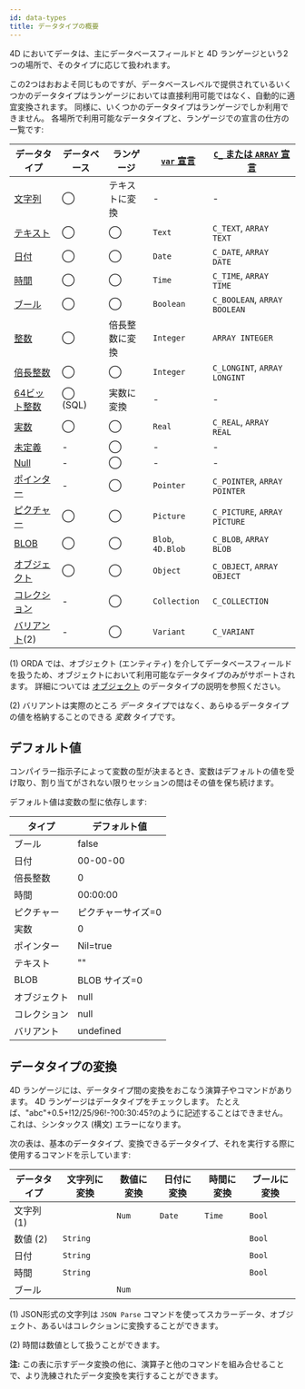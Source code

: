 ```yaml
---
id: data-types
title: データタイプの概要
---
```


4D においてデータは、主にデータベースフィールドと 4D ランゲージという2つの場所で、そのタイプに応じて扱われます。

この2つはおおよそ同じものですが、データベースレベルで提供されているいくつかのデータタイプはランゲージにおいては直接利用可能ではなく、自動的に適宜変換されます。 同様に、いくつかのデータタイプはランゲージでしか利用できません。 各場所で利用可能なデータタイプと、ランゲージでの宣言の仕方の一覧です:

| データタイプ                                | データベース  | ランゲージ   | [`var` 宣言](variables.md#var-キーワードによる宣言) | [`C_` または `ARRAY` 宣言](variables.md#c_-指示子による宣言) |
| ------------------------------------- | ------- | ------- | --------------------------------------- | ----------------------------------------------- |
| [文字列](dt_string.md)                   | ◯       | テキストに変換 | -                                       | -                                               |
| [テキスト](Concepts/dt_string.md)         | ◯       | ◯       | `Text`                                  | `C_TEXT`, `ARRAY TEXT`                          |
| [日付](Concepts/dt_date.md)             | ◯       | ◯       | `Date`                                  | `C_DATE`, `ARRAY DATE`                          |
| [時間](Concepts/dt_time.md)             | ◯       | ◯       | `Time`                                  | `C_TIME`, `ARRAY TIME`                          |
| [ブール](Concepts/dt_boolean.md)         | ◯       | ◯       | `Boolean`                               | `C_BOOLEAN`, `ARRAY BOOLEAN`                    |
| [整数](Concepts/dt_number.md)           | ◯       | 倍長整数に変換 | `Integer`                               | `ARRAY INTEGER`                                 |
| [倍長整数](Concepts/dt_number.md)         | ◯       | ◯       | `Integer`                               | `C_LONGINT`, `ARRAY LONGINT`                    |
| [64ビット整数](Concepts/dt_number.md)      | ◯ (SQL) | 実数に変換   | -                                       | -                                               |
| [実数](Concepts/dt_number.md)           | ◯       | ◯       | `Real`                                  | `C_REAL`, `ARRAY REAL`                          |
| [未定義](Concepts/dt_null_undefined.md)  | -       | ◯       | -                                       | -                                               |
| [Null](Concepts/dt_null_undefined.md) | -       | ◯       | -                                       | -                                               |
| [ポインター](Concepts/dt_pointer.md)       | -       | ◯       | `Pointer`                               | `C_POINTER`, `ARRAY POINTER`                    |
| [ピクチャー](Concepts/dt_picture.md)       | ◯       | ◯       | `Picture`                               | `C_PICTURE`, `ARRAY PICTURE`                    |
| [BLOB](Concepts/dt_blob.md)           | ◯       | ◯       | `Blob`, `4D.Blob`                       | `C_BLOB`, `ARRAY BLOB`                          |
| [オブジェクト](Concepts/dt_object.md)       | ◯       | ◯       | `Object`                                | `C_OBJECT`, `ARRAY OBJECT`                      |
| [コレクション](Concepts/dt_collection.md)   | -       | ◯       | `Collection`                            | `C_COLLECTION`                                  |
| [バリアント](Concepts/dt_variant.md)(2)    | -       | ◯       | `Variant`                               | `C_VARIANT`                                     |

(1) ORDA では、オブジェクト (エンティティ) を介してデータベースフィールドを扱うため、オブジェクトにおいて利用可能なデータタイプのみがサポートされます。 詳細については [オブジェクト](Concepts/dt_object.md) のデータタイプの説明を参照ください。

(2) バリアントは実際のところ *データ* タイプではなく、あらゆるデータタイプの値を格納することのできる *変数* タイプです。

## デフォルト値

コンパイラー指示子によって変数の型が決まるとき、変数はデフォルトの値を受け取り、割り当てがされない限りセッションの間はその値を保ち続けます。

デフォルト値は変数の型に依存します:

| タイプ    | デフォルト値     |
| ------ | ---------- |
| ブール    | false      |
| 日付     | 00-00-00   |
| 倍長整数   | 0          |
| 時間     | 00:00:00   |
| ピクチャー  | ピクチャーサイズ=0 |
| 実数     | 0          |
| ポインター  | Nil=true   |
| テキスト   | ""         |
| BLOB   | BLOB サイズ=0 |
| オブジェクト | null       |
| コレクション | null       |
| バリアント  | undefined  |


## データタイプの変換

4D ランゲージには、データタイプ間の変換をおこなう演算子やコマンドがあります。 4D ランゲージはデータタイプをチェックします。 たとえば、"abc"+0.5+!12/25/96!-?00:30:45?のように記述することはできません。 これは、シンタックス (構文) エラーになります。

次の表は、基本のデータタイプ、変換できるデータタイプ、それを実行する際に使用するコマンドを示しています:

| データタイプ  | 文字列に変換   | 数値に変換 | 日付に変換  | 時間に変換  | ブールに変換 |
| ------- | -------- | ----- | ------ | ------ | ------ |
| 文字列 (1) |          | `Num` | `Date` | `Time` | `Bool` |
| 数値 (2)  | `String` |       |        |        | `Bool` |
| 日付      | `String` |       |        |        | `Bool` |
| 時間      | `String` |       |        |        | `Bool` |
| ブール     |          | `Num` |        |        |        |

(1) JSON形式の文字列は `JSON Parse` コマンドを使ってスカラーデータ、オブジェクト、あるいはコレクションに変換することができます。

(2) 時間は数値として扱うことができます。

**注:** この表に示すデータ変換の他に、演算子と他のコマンドを組み合せることで、より洗練されたデータ変換を実行することができます。
